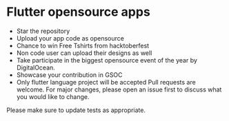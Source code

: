 
# Flutter opensource apps

* Star the repository
* Upload your app code as opensource
* Chance to win Free Tshirts from hacktoberfest
* Non code user can upload their designs as well
* Take participate in the biggest opensource event of the year by DigitalOcean.
* Showcase your contribution in GSOC
* Only flutter language project will be accepted
Pull requests are welcome. For major changes, please open an issue first to discuss what you would like to change.

Please make sure to update tests as appropriate.
